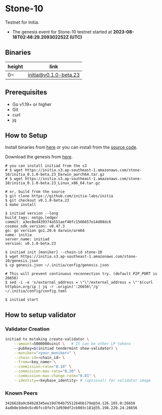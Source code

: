 # Stone-10

Testnet for Initia.

- The genesis event for Stone-10 testnet started at **2023-08-18T02:48:29.209302252Z (UTC)**

## Binaries

| height  | link  |
| ------- | ----- |
| 0~      | [initia@v0.1.0-beta.23](https://github.com/initia-labs/initia/releases/tag/v0.1.0-beta.23) |

## Prerequisites

- Go v1.19+ or higher
- Git
- curl
- jq

## How to Setup

Install binaries from [here](./binaries/) or you can install from the [source code](https://github.com/initia-labs/initia).

Download the genesis from [here](https://initia.s3.ap-southeast-1.amazonaws.com/stone-10/genesis.json).

```shell
# you can install initiad from the s3
# $ wget https://initia.s3.ap-southeast-1.amazonaws.com/stone-10/initia_0.1.0-beta.23_Darwin_aarch64.tar.gz
# $ wget https://initia.s3.ap-southeast-1.amazonaws.com/stone-10/initia_0.1.0-beta.23_Linux_x86_64.tar.gz

# or, build from the source
$ git clone https://github.com/initia-labs/initia
$ git checkout v0.1.0-beta.23
$ make install

$ initiad version --long
build_tags: netgo,ledger
commit: a3ec8ed439374a551aef40fc1566657e14d08dc6
cosmos_sdk_version: v0.47.3
go: go version go1.20.6 darwin/arm64
name: initia
server_name: initiad
version: v0.1.0-beta.23

$ initiad init [moniker] --chain-id stone-10
$ wget https://initia.s3.ap-southeast-1.amazonaws.com/stone-10/genesis.json
$ cp genesis.json ~/.initia/config/genesis.json

# This will prevent continuous reconnection try. (default P2P_PORT is 26656)
$ sed -i -e 's/external_address = \"\"/external_address = \"'$(curl httpbin.org/ip | jq -r .origin)':26656\"/g' ~/.initia/config/config.toml

$ initiad start
```

## How to setup validator

### Validator Creation

```sh
initiad tx mstaking create-validator \
    --amount=5000000uinit \   # It can be other LP tokens 
    --pubkey=$(initiad tendermint show-validator) \
    --moniker="<your_moniker>" \
    --chain-id=<chain_id> \
    --from=<key_name> \
    --commission-rate="0.10" \
    --commission-max-rate="0.20" \
    --commission-max-change-rate="0.01" \
    --identity=<keybase_identity> # (optional) for validator image
```

### Known Peers

```sh
3426628a9c04b28345ee19d704b7551264bb179e@34.126.105.0:26656
4adb0e3de0c6cd6fcc8fe7c1d930df2cb003c181@35.198.220.24:26656
```
